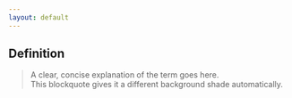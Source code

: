 ```yaml
---
layout: default
---
```



## Definition
> A clear, concise explanation of the term goes here.  
> This blockquote gives it a different background shade automatically.
